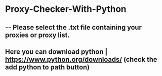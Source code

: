 # Proxy-Checker-With-Python
--
Please select the .txt file containing your proxies or proxy list.
-
Here you can download python | https://www.python.org/downloads/ (check the add python to path button)
-
